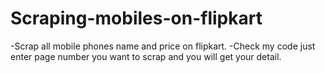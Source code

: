 # Scraping-mobiles-on-flipkart
-Scrap all mobile phones name and price on flipkart.
-Check my code just enter page number you want to scrap and you will get your detail.
